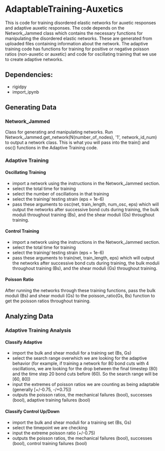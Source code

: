 # AdaptableTraining-Auxetics

This is code for training disordered elastic networks for auxetic responses and adaptive auxetic responses. The code depends on the Network_Jammed class which contains the necessary functions for manipulating the disordered elastic networks. These are generated from uploaded files containing information about the network. The adaptive training code has functions for training for positive or negative poisson ratios (non-auxetic or auxetic) and code for oscillating training that we use to create adaptive networks.

## Dependencies:
- rigidpy
- import_ipynb

## Generating Data

### Network_Jammed

Class for generating and manipulating networks. 
Run Network_Jammed.get_network(N(number_of_nodes), '1', network_id_num) to output a network class. This is what you will pass into the train() and osc() functions in the Adaptive Training code.

### Adaptive Training

#### Oscillating Training
- import a network using the instructions in the Network_Jammed section. 
- select the total time for training
- select the number of oscillations in that training
- select the training/ testing strain (eps = 1e-6)
- pass these arguments to osc(net, train_length, num_osc, eps) which will output the networks after successive bond cuts during training, the bulk moduli throughout training (Bs), and the shear moduli (Gs) throughout training.

#### Control Training
- import a network using the instructions in the Network_Jammed section. 
- select the total time for training
- select the training/ testing strain (eps = 1e-6)
- pass these arguments to train(net, train_length, eps) which will output the networks after successive bond cuts during training, the bulk moduli throughout training (Bs), and the shear moduli (Gs) throughout training.

#### Poisson Ratio

After running the networks through these training functions, pass the bulk moduli (Bs) and shear moduli (Gs) to the poisson_ratio(Gs, Bs) function to get the poisson ratios throughout training.

## Analyzing Data

### Adaptive Training Analysis

#### Classify Adaptive
- import the bulk and shear moduli for a training set (Bs, Gs) 
- select the search range overwhich we are looking for the adaptive behavior (for example, if training a network for 80 bond cuts with 4 oscillations, we are looking for the drop between the final timestep (80) and the time step 20 bond cuts before (60). So the search range will be [60, 80])
- input the extremes of poisson ratios we are counting as being adaptable (generally [+/-0.75, -/+0.75])
- outputs the poisson ratios, the mechanical failures (bool), successes (bool), adaptive training failures (bool)

#### Classify Control Up/Down
- import the bulk and shear moduli for a training set (Bs, Gs) 
- select the timepoint we are checking
- input the extreme poisson ratio (+/-0.75)
- outputs the poisson ratios, the mechanical failures (bool), successes (bool), control training failures (bool)
